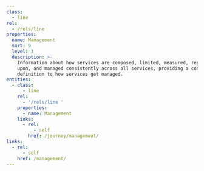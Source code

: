 ```yaml
---
class:
  - line
rel:
  - /rels/line
properties:
  name: Management
  sort: 9
  level: 1
  description: >-
    Information about how services are composed, limited, measured, reported
    upon, and managed consistently across all services, providing a consistent
    definition to how services get managed.
entities:
  - class:
      - line
    rel:
      - '/rels/line '
    properties:
      - name: Management
    links:
      - rel:
          - self
        href: /journey/management/
links:
  - rel:
      - self
    href: /management/
---
```

